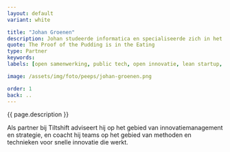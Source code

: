 ```yaml
---
layout: default
variant: white

title: "Johan Groenen"
description: Johan studeerde informatica en specialiseerde zich in het modelleren van natuurlijke systemen. Als tech lead was hij betrokken bij een aantal succesvolle startups, en in 2015 maakte hij de overstap naar publieke digitale transformatie. Hij is een bekend gezicht in "public tech" Nederland, en voorvechter van open samenwerking en open source in de publieke sector.
quote: The Proof of the Pudding is in the Eating
type: Partner
keywords:
labels: [open samenwerking, public tech, open innovatie, lean startup, strategie, informatica]

image: /assets/img/foto/peeps/johan-groenen.png

order: 1
back: ..
---
```

{{ page.description }}

Als partner bij Tiltshift adviseert hij op het gebied van innovatiemanagement en strategie, en coacht hij teams op het gebied van methoden en technieken voor snelle innovatie die werkt.